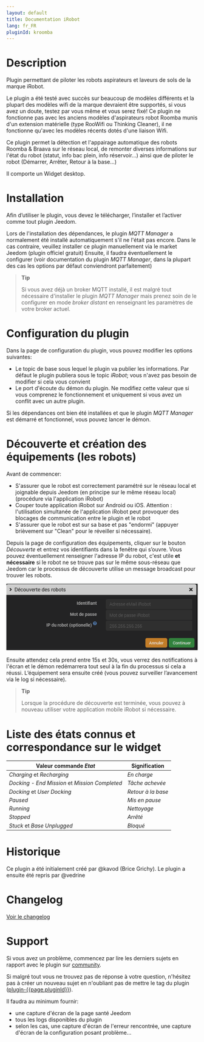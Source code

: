 ```yaml
---
layout: default
title: Documentation iRobot
lang: fr_FR
pluginId: kroomba
---
```


# Description

Plugin permettant de piloter les robots aspirateurs et laveurs de sols de la marque iRobot.

Le plugin a été testé avec succès sur beaucoup de modèles différents et la plupart des modèles wifi de la marque devraient être supportés, si vous avez un doute, testez par vous même et vous serez fixé!
Ce plugin ne fonctionne pas avec les anciens modèles d'aspirateurs robot Roomba munis d'un extension matérielle (type RooWifi ou Thinking Cleaner), il ne fonctionne qu'avec les modèles récents dotés d'une liaison Wifi.

Ce plugin permet la détection et l'appairage automatique des robots Roomba & Braava sur le réseau local, de remonter diverses informations sur l'état du robot (statut, info bac plein, info réservoir...) ainsi que de piloter le robot (Démarrer, Arrêter, Retour à la base...)

Il comporte un Widget desktop.

# Installation

Afin d’utiliser le plugin, vous devez le télécharger, l’installer et l’activer comme tout plugin Jeedom.

Lors de l'installation des dépendances, le plugin *MQTT Manager* a normalement été installé automatiquement s'il ne l'était pas encore. Dans le cas contraire, veuillez installer ce plugin manuellement via le market Jeedom (plugin officiel gratuit)
Ensuite, il faudra éventuellement le configurer (voir documentation du plugin *MQTT Manager*, dans la plupart des cas les options par défaut conviendront parfaitement)

> **Tip**
>
> Si vous avez déjà un broker MQTT installé, il est malgré tout nécessaire d'installer le plugin *MQTT Manager* mais prenez soin de le configurer en mode *broker distant* en renseignant les paramètres de votre broker actuel.

# Configuration du plugin

Dans la page de configuration du plugin, vous pouvez modifier les options suivantes:

- Le topic de base sous lequel le plugin va publier les informations. Par défaut le plugin publiera sous le topic *iRobot*; vous n'avez pas besoin de modifier si cela vous convient
- Le port d'écoute du démon du plugin. Ne modifiez cette valeur que si vous comprenez le fonctionnement et uniquement si vous avez un conflit avec un autre plugin.

Si les dépendances ont bien été installées et que le plugin *MQTT Manager* est démarré et fonctionnel, vous pouvez lancer le démon.

# Découverte et création des équipements (les robots)

Avant de commencer:

- S'assurer que le robot est correctement paramétré sur le réseau local et joignable depuis Jeedom (en principe sur le même réseau local) (procédure via l'application iRobot)
- Couper toute application iRobot sur Android ou iOS. Attention : l'utilisation simultanée de l'application iRobot peut provoquer des blocages de communication entre le plugin et le robot
- S'assurer que le robot est sur sa base et pas "endormi" (appuyer brièvement sur "Clean" pour le réveiller si nécessaire).

Depuis la page de configuration des équipements, cliquer sur le bouton *Découverte* et entrez vos identifiants dans la fenêtre qui s’ouvre. Vous pouvez éventuellement renseigner l'adresse IP du robot, c'est utile **et nécessaire** si le robot ne se trouve pas sur le même sous-réseau que Jeedom car le processus de découverte utilise un message broadcast pour trouver les robots.

![Découverte](../images/discovery.png "Découverte")

Ensuite attendez cela prend entre 15s et 30s, vous verrez des notifications à l'écran et le démon redémarrera tout seul à la fin du processus si cela a réussi. L’équipement sera ensuite créé (vous pouvez surveiller l’avancement via le log si nécessaire).

> **Tip**
>
> Lorsque la procédure de découverte est terminée, vous pouvez à nouveau utiliser votre application mobile iRobot si nécessaire.

# Liste des états connus et correspondance sur le widget

| Valeur commande *Etat*                         | Signification      |
|------------------------------------------------|--------------------|
| *Charging* et *Recharging*                     | *En charge*        |
| *Docking - End Mission* et *Mission Completed* | *Tâche achevée*    |
| *Docking* et *User Docking*                    | *Retour à la base* |
| *Paused*                                       | *Mis en pause*     |
| *Running*                                      | *Nettoyage*        |
| *Stopped*                                      | *Arrêté*           |
| *Stuck* et *Base Unplugged*                    | *Bloqué*           |

# Historique

Ce plugin a été initialement créé par @kavod (Brice Grichy).
Le plugin a ensuite été repris par @vedrine

# Changelog

[Voir le changelog](./changelog)

# Support

Si vous avez un problème, commencez par lire les derniers sujets en rapport avec le plugin sur [community]({{site.forum}}/tags/plugin-{{page.pluginId}}).

Si malgré tout vous ne trouvez pas de réponse à votre question, n'hésitez pas à créer un nouveau sujet en n'oubliant pas de mettre le tag du plugin ([plugin-{{page.pluginId}}]({{site.forum}}/tags/plugin-{{page.pluginId}})).

Il faudra au minimum fournir:

- une capture d'écran de la page santé Jeedom
- tous les logs disponibles du plugin
- selon les cas, une capture d'écran de l'erreur rencontrée, une capture d'écran de la configuration posant problème...
